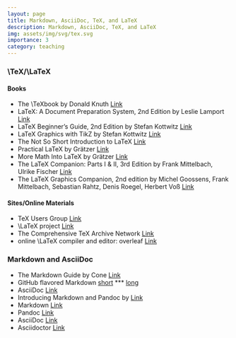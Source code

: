 ```yaml
---
layout: page
title: Markdown, AsciiDoc, TeX, and LaTeX
description: Markdown, AsciiDoc, TeX, and LaTeX
img: assets/img/svg/tex.svg
importance: 3
category: teaching
---
```


### \TeX/\LaTeX

#### Books

* The \TeXbook by Donald Knuth [Link](https://www.ctan.org/pkg/texbook?lang=en)
* LaTeX: A Document Preparation System, 2nd Edition by Leslie Lamport [Link](https://www.informit.com/store/latex-a-document-preparation-system-9780201529838?ranMID=24808)
* LaTeX Beginner’s Guide, 2nd Edition by Stefan Kottwitz [Link](https://www.oreilly.com/library/view/latex-beginners-guide/9781801078658/)
* LaTeX Graphics with TikZ by Stefan Kottwitz [Link](https://www.oreilly.com/library/view/latex-graphics-with/9781804618233/)
* The Not So Short Introduction to LaTeX [Link](https://tobi.oetiker.ch/lshort/lshort.pdf)
* Practical LaTeX by Grätzer [Link](https://link.springer.com/book/10.1007/978-3-319-06425-3)
* More Math Into LaTeX by Grätzer [Link](https://link.springer.com/book/10.1007/978-3-319-23796-1)
* The LaTeX Companion: Parts I & II, 3rd Edition by Frank Mittelbach, Ulrike Fischer [Link](https://www.informit.com/store/latex-companion-parts-i-ii-3rd-edition-9780138166489?ranMID=24808)
* The LaTeX Graphics Companion, 2nd edition by Michel Goossens, Frank Mittelbach, Sebastian Rahtz, Denis Roegel, Herbert Voß [Link](https://www.lehmanns.de/shop/mathematik-informatik/58611042-9783965433038-the-latex-graphics-companion)
   
#### Sites/Online Materials

* TeX Users Group [Link](https://tug.org/)
* \LaTeX project [Link](https://www.latex-project.org/)
* The Comprehensive TeX Archive Network [Link](https://ctan.org/)
* online \LaTeX compiler and editor: overleaf [Link](https://www.overleaf.com/)

### Markdown and AsciiDoc

* The Markdown Guide by Cone [Link](https://www.markdownguide.org/book/)
* GitHub flavored Markdown [short](https://docs.github.com/en/get-started/writing-on-github/getting-started-with-writing-and-formatting-on-github/basic-writing-and-formatting-syntax) *** [long](https://github.github.com/gfm/)
* AsciiDoc [Link](https://asciidoc.org)
* Introducing Markdown and Pandoc by [Link](https://www.oreilly.com/library/view/introducing-markdown-and/9781484251492/?_gl=1*mp73u0*_ga*MzQzMDQyOTA1LjE2NzM5NzI3NTg.*_ga_092EL089CH*MTY3Mzk4NDY5OS4yLjAuMTY3Mzk4NDY5OS42MC4wLjA.)
* Markdown [Link](https://daringfireball.net/projects/markdown/)
* Pandoc [Link](https://pandoc.org)
* AsciiDoc [Link](https://asciidoc.org)
* Asciidoctor [Link](https://asciidoctor.org)


